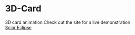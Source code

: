 # 3D-Card
3D card animation
Check out the site for a live demonstration
<br>
<a href="https://jgonza25.github.io/Solar-Eclipse-Animation/">Solar Eclipse</a>
